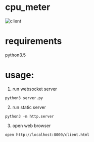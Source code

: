 # cpu_meter


![client](https://i.imgur.com/e7axuNJ.png "Server output")


# requirements
python3.5

# usage:

1. run websocket server

  `python3 server.py`

2. run static server

  `python3 -m http.server`
  
3. open web browser

  `open http://localhost:8000/client.html`
